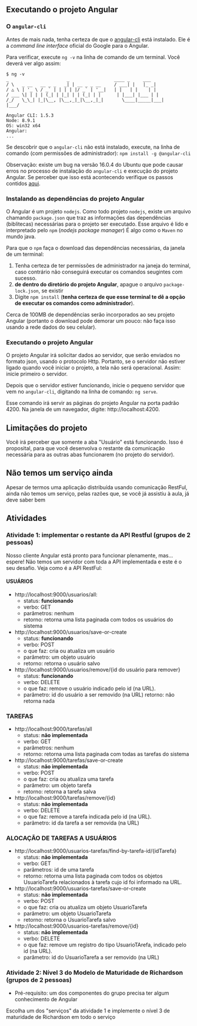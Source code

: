 ## Executando o projeto Angular

### O `angular-cli`

Antes de mais nada, tenha certeza de que o [angular-cli](https://cli.angular.io/) está instalado. Ele é a _command line
interface_ oficial do Google para o Angular.

Para verificar, execute `ng -v` na linha de comando de um terminal. Você 
deverá ver algo assim:

```
$ ng -v
_                      _                 ____ _     ___
/ \   _ __   __ _ _   _| | __ _ _ __     / ___| |   |_ _|
/ △ \ | '_ \ / _` | | | | |/ _` | '__|   | |   | |    | |
/ ___ \| | | | (_| | |_| | | (_| | |      | |___| |___ | |
/_/   \_\_| |_|\__, |\__,_|_|\__,_|_|       \____|_____|___|
|___/

Angular CLI: 1.5.3
Node: 8.9.1
OS: win32 x64
Angular:
...

```
Se descobrir que o `angular-cli` não está instalado, execute, na linha de comando (com permissões
de administrador): `npm install -g @angular-cli`

Observação: existe um bug na versão 16.0.4 do Ubuntu que pode causar erros no processo de
instalação do `angular-cli` e execução do projeto Angular. Se perceber que isso está acontecendo
verifique os passos contidos [aqui](https://github.com/julianobrasil/servicos-pos-unialfa/issues/9).

### Instalando as dependências do projeto Angular

O Angular é um projeto `nodejs`. Como todo projeto `nodejs`, existe um arquivo chamando `package.json`
que traz as informações das dependências (biblitecas) necessárias para o projeto ser executado.
Esse arquivo é lido e interpretado pelo `npm` (_nodejs package manager_) É algo como o `Maven` no mundo 
java.

Para que o `npm` faça o download das dependências necessárias, da janela de um terminal: 
1. Tenha certeza de ter permissões de administrador na janeja do terminal, caso contrário não
conseguirá executar os comandos seugintes com sucesso.
2. **de dentro do diretório do projeto Angular**, apague o arquivo `package-lock.json`, se existir
3. Digite `npm install` (**tenha certeza de que esse terminal te dê a opção de executar os comandos como 
administrador**). 

Cerca de 100MB de dependências serão incorporados ao seu projeto Angular (portanto 
o download pode demorar um pouco: não faça isso usando a rede dados do seu celular).

### Executando o projeto Angular

O projeto Angular irá solicitar dados ao servidor, que serão enviados no formato json, usando o protocolo 
Http. Portanto, se o servidor não estiver ligado quando você iniciar o projeto, a tela não será operacional.
Assim: inicie primeiro o servidor.

Depois que o servidor estiver funcionando, inicie o pequeno servidor que vem no `angular-cli`, digitando
na linha de comando: `ng serve`.

Esse comando irá servir as páginas do projeto Angular na porta padrão 4200. Na janela de um navegador, digite:
http://localhost:4200.

## Limitações do projeto

Você irá perceber que somente a aba "Usuário" está funcionando. Isso é proposital, para que você desenvolva
o restante da comunicação necessária para as outras abas funcionarem (no projeto do servidor).

## Não temos um serviço ainda

Apesar de termos uma aplicação distribuída usando comunicação RestFul, ainda não temos um serviço, pelas razões
que, se você já assistiu à aula, já deve saber bem

## Atividades

### Atividade 1: implementar o restante da API Restful (grupos de 2 pessoas)

Nosso cliente Angular está pronto para funcionar plenamente, mas... espere! Não temos um servidor com toda a API
implementada e este é o seu desafio. Veja como é a API RestFul:

#### USUÁRIOS

- http://localhost:9000/usuarios/all: 
    - status: **funcionando**
    - verbo: GET
    - parâmetros: nenhum
    - retorno: retorna uma lista paginada com todos os usuários do sistema
- http://localhost:9000/usuarios/save-or-create
    - status: **funcionando**
    - verbo: POST
    - o que faz: cria ou atualiza um usuário
    - parâmetro: um objeto usuário
    - retorno: retorna o usuário salvo
- http://localhost:9000/usuarios/remove/{id do usuário para remover}
    - status: **funcionando**
    - verbo: DELETE
    - o que faz: remove o usuário indicado pelo id (na URL). 
    - parâmetro: id do usuário a ser removido (na URL)
     retorno: não retorna nada

### TAREFAS

- http://localhost:9000/tarefas/all
    - status: **não implementada**
    - verbo: GET
    - parâmetros: nenhum
    - retorno: retorna uma lista paginada com todas as tarefas do sistema
- http://localhost:9000/tarefas/save-or-create
    - status: **não implementada**
    - verbo: POST
    - o que faz: cria ou atualiza uma tarefa
    - parâmetro: um objeto tarefa
    - retorno: retorna a tarefa salva
- http://localhost:9000/tarefas/remove/{id}
    - status: **não implementada**
    - verbo: DELETE
    - o que faz: remove a tarefa indicada pelo id (na URL). 
    - parâmetro: id da tarefa a ser removida (na URL)

### ALOCAÇÃO DE TAREFAS A USUÁRIOS

- http://localhost:9000/usuarios-tarefas/find-by-tarefa-id/{idTarefa}
    - status: **não implementada**
    - verbo: GET
    - parâmetros: id de uma tarefa
    - retorno: retorna uma lista paginada com todos os objetos UsuarioTarefa
    relacionados à tarefa cujo id foi informado na URL.
- http://localhost:9000/usuarios-tarefas/save-or-create
    - status: **não implementada**
    - verbo: POST
    - o que faz: cria ou atualiza um objeto UsuarioTarefa
    - parâmetro: um objeto UsuarioTarefa
    - retorno: retorna o UsuarioTarefa salvo
- http://localhost:9000/usuarios-tarefas/remove/{id}
    - status: **não implementada**
    - verbo: DELETE
    - o que faz: remove um registro do tipo UsuarioTArefa, indicado pelo id (na URL). 
    - parâmetro: id do UsuarioTarefa a ser removido (na URL)
    
### Atividade 2: Nível 3 do Modelo de Maturidade de Richardson (grupos de 2 pessoas)

- Pré-requisito: um dos componentes do grupo precisa ter algum conhecimento de Angular

Escolha um dos "serviços" da atividade 1 e implemente o nível 3 de maturidade de Richardson
em todo o serviço

